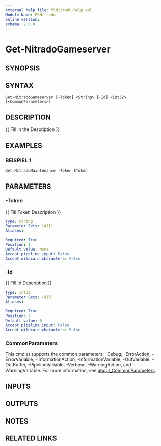 ```yaml
---
external help file: PSNitrado-help.xml
Module Name: PSNitrado
online version:
schema: 2.0.0
---
```


# Get-NitradoGameserver

## SYNOPSIS

## SYNTAX

```
Get-NitradoGameserver [-Token] <String> [-Id] <Int32> [<CommonParameters>]
```

## DESCRIPTION
{{ Fill in the Description }}

## EXAMPLES

### BEISPIEL 1
```
Get-NitradoMaintenance -Token $Token
```

## PARAMETERS

### -Token
{{ Fill Token Description }}

```yaml
Type: String
Parameter Sets: (All)
Aliases:

Required: True
Position: 1
Default value: None
Accept pipeline input: False
Accept wildcard characters: False
```

### -Id
{{ Fill Id Description }}

```yaml
Type: Int32
Parameter Sets: (All)
Aliases:

Required: True
Position: 2
Default value: 0
Accept pipeline input: False
Accept wildcard characters: False
```

### CommonParameters
This cmdlet supports the common parameters: -Debug, -ErrorAction, -ErrorVariable, -InformationAction, -InformationVariable, -OutVariable, -OutBuffer, -PipelineVariable, -Verbose, -WarningAction, and -WarningVariable. For more information, see [about_CommonParameters](http://go.microsoft.com/fwlink/?LinkID=113216).

## INPUTS

## OUTPUTS

## NOTES

## RELATED LINKS
